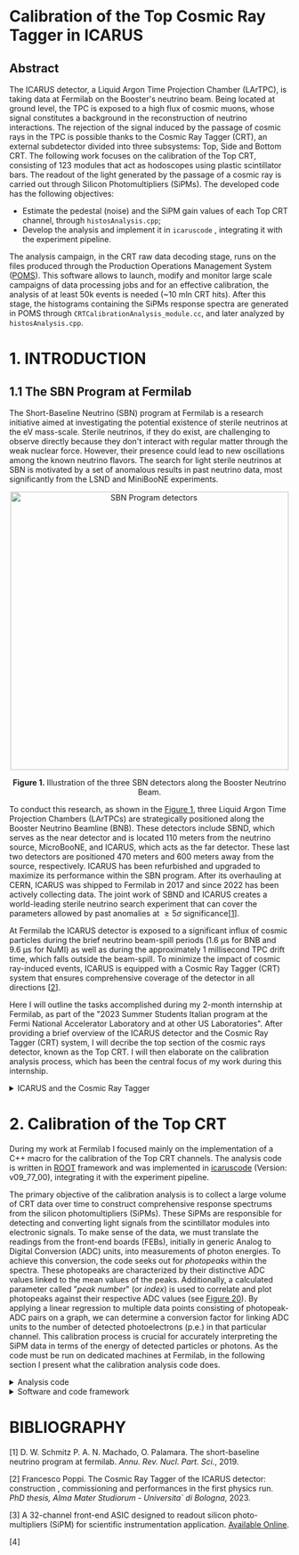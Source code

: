 # Calibration of the Top Cosmic Ray Tagger in ICARUS

## Abstract
The ICARUS detector, a Liquid Argon Time Projection Chamber (LArTPC), is taking data at Fermilab on the Booster's neutrino beam.
Being located at ground level, the TPC is exposed to a high flux of cosmic muons, whose signal constitutes a background in the reconstruction of neutrino interactions. The rejection of the signal induced by the passage of cosmic rays in the TPC is possible thanks to the Cosmic Ray Tagger (CRT), an external subdetector divided into three subsystems: Top, Side and Bottom CRT. The following work focuses on the calibration of the Top CRT, consisting of 123 modules that act as hodoscopes using plastic scintillator bars. The readout of the light generated by the passage of a cosmic ray is carried out through Silicon Photomultipliers (SiPMs). The developed code has the following objectives:
- Estimate the pedestal (noise) and the SiPM gain values of each Top CRT channel, through `histosAnalysis.cpp`;
- Develop the analysis and implement it in `icaruscode` , integrating it with the experiment pipeline.

The analysis campaign, in the CRT raw data decoding stage, runs on the files produced through the Production Operations Management System ([POMS](#poms)). This software allows to launch, modify and monitor large scale campaigns of data processing jobs and for an effective calibration, the analysis of at least 50k events is needed (~10 mln CRT hits). After this stage, the histograms containing the SiPMs response spectra are generated in POMS through `CRTCalibrationAnalysis_module.cc`, and later analyzed by `histosAnalysis.cpp`.

# 1. INTRODUCTION
## 1.1 The SBN Program at Fermilab
The Short-Baseline Neutrino (SBN) program at Fermilab is a research initiative aimed at investigating the potential existence of sterile neutrinos at the eV mass-scale. Sterile neutrinos, if they do exist, are challenging to observe directly because they don't interact with regular matter through the weak nuclear force. However, their presence could lead to new oscillations among the known neutrino flavors. The search for light sterile neutrinos at SBN is motivated by a set of anomalous results in past neutrino data, most significantly from the LSND and MiniBooNE experiments.

<a id="fig1"></a>
<div align="center">
  <img src="https://github.com/marco-sca/CRTCalibrationAnalysis/assets/140084724/5f106f3e-7a8d-423a-9063-c1132bef80ef" alt="SBN Program detectors" width="500">
  <br>
  <p><strong>Figure 1.</strong> Illustration of the three SBN detectors along the Booster Neutrino Beam.</p>
</div>

To conduct this research, as shown in the [Figure 1](#fig1), three Liquid Argon Time Projection Chambers (LArTPCs) are strategically positioned along the Booster Neutrino Beamline (BNB). These detectors include SBND, which serves as the near detector and is located 110 meters from the neutrino source, MicroBooNE, and ICARUS, which acts as the far detector. These last two detectors are positioned 470 meters and 600 meters away from the source, respectively. ICARUS has been refurbished and upgraded to maximize its performance within the SBN program. After its overhauling at CERN, ICARUS was shipped to Fermilab in 2017 and since 2022 has been actively collecting data. The joint work of SBND and ICARUS creates a world-leading sterile neutrino search experiment that can cover the parameters allowed by past anomalies at $\geq 5\sigma$ significance[[1](#ref1)].

At Fermilab the ICARUS detector is exposed to a significant influx of cosmic particles during the brief neutrino beam-spill periods (1.6 µs for BNB and 9.6 µs for NuMI) as well as during the approximately 1 millisecond TPC drift time, which falls outside the beam-spill. To minimize the impact of cosmic ray-induced events, ICARUS is equipped with a Cosmic Ray Tagger (CRT) system that ensures comprehensive coverage of the detector in all directions [[2](#ref2)].
 
Here I will outline the tasks accomplished during my 2-month internship at Fermilab, as part of the "2023 Summer Students Italian program at the Fermi National Accelerator Laboratory and at other US Laboratories". After providing a brief overview of the ICARUS detector and the Cosmic Ray Tagger (CRT) system, I will decribe the top section of the cosmic rays detector, known as the Top CRT. I will then elaborate on the calibration analysis process, which has been the central focus of my work during this internship.

<details>
  <summary>ICARUS and the Cosmic Ray Tagger</summary>

## 1.2 The SBN Far Detector: ICARUS
The ICARUS-T600 detector with an active mass of 476 tons of liquid argon has been the first large-scale operating LArTPC detector. ICARUS (Imaging Cosmic And Rare Underground Signals) consists of two adjacent modules of $3.6 m \times 3.9 m \times 19.9 m$ filled with a total mass of 760 tons of liquid argon, purified by removing the electronegative impurities. Each module is composed of two LAr-TPCs, separated by a common cathode made of a stainless steel frame structure supporting punched stainless-steel sheets. The anode and the cathode planes have a maximum drift lenght of 1.5 m, corresponding to $\sim 0.96$ ms drift time at the nominal 500 V/cm electric drift field. The anode plane is composed of three parallel wire planes 3 mm apart and oriented at different angles: the first with horizontal wires and the other two at $\pm 60^\circ$ from the horizontal direction (see [Figure 2](#fig2)). The optical system is composed of PMTs located behind the anodic wire planes, to collect the scintillation light used to generate the global event trigger.

<a id="fig2"></a>
<div align="center">
  <img src="https://github.com/marco-sca/CRTCalibrationAnalysis/assets/140084724/1d65c106-01f8-4683-9440-cd96b1b76843" alt="ICARUS overhauling" width="400">
  <br>
  <p><strong>Figure 2.</strong> Picture of the ICARUS TPC during the CERN overhauling. Cathode (left), field shaping electrodes (top and bottom) and PMTs (right) are visible.</p>
</div>

The detector has been operating for 3 years (2011-2013) in the Gran Sasso Laboratory in Italy (LNGS). After that, in 2014 the ICARUS detector was transported to CERN and underwent a significant overhauling.  The two ICARUS modules have then been transported to Fermilab in July 2017 and ICARUS was installed in the SBN far detector building in August 2018.

## 1.3 Cosmic Background
The ICARUS-T600 detector was initially designed to operate in the low muon cosmic background of the Gran Sasso laboratory. The conditions at FNAL are completely different: placed just below the surface the detector is subject to a significant cosmic ray background and this may induce several additional and uncorrelated triggers during the $\sim 1$ ms drift time. Simulations showed that the expected rate of cosmics depositing more than 100 MeV within the T600 active volume is of $\sim 11$ kHz. Cosmic particles entering the detector during the $1.6 \mu s$  BNB neutrino beam-spill interact in the liquid argon generating scintillation light and an event trigger, the so-called *in time activity*. The *out of time* cosmic activity corresponds to cosmic muons crossing the detector during the $\sim 1 ms$ TPC drift time. On average $\sim 11$ cosmic tracks are expected over the full T600 volume during the drift window, generating a background that has to be disentangled from the neutrino event tracks. One of the most important sources of background to the $\nu_\mu \rightarrow \nu_e$ appearance analysis is due to electromagnetic showers induced by $\gamma$ produced by cosmic particles propagating through the detector and in the surrounding materials. By showering withing the active liquid argon volume, the cosmogenic photon can mimic a genuine $\nu_e$ CC interaction.  Without systems in place to mitigate cosmic rays, the detector would be unable to effectively conduct any meaningful search. In order to mitigate the cosmogenic induced background, the ICARUS T600 detector is indeed surrounded with an external Cosmic Ray Tagger system (CRT) below a 3 m concrete overburden (6 m water equivalent). The CRT system is described in the following sections.

## 1.4 The CRT
The CRT system serves as an external subdetector located outside the cryostats, and its primary purpose is to identify charged particles that pass through or come close to the active volume of the TPC. With both the PMT and CRT systems offering an expected time resolution of a few nanoseconds, their synchronization and synergy allows for the determination of the direction of detected particles using the Photodetection system (PMT). This allows discrimination between events coming from the outside the detector from those generated inside and therefore rejecting cosmic ray induced triggers. Through a precise timing calibration effort, it becomes possible to filter out events in which the initial trigger was triggered by an identified cosmic particle entering the detector.

The CRT system encompasses an area of approximately 1100 square meters and is divided into three distinct subsystems: the *Top CRT*, *Side CRT*, and *Bottom CRT*. These subsystems complement each other, ensuring complete coverage ($4\pi$) of the active LAr volume and enabling the identification of nearly 95% of passing through cosmics. In [Figure 3](#fig3) a representation of the Top and Side CRT sub-systems from the beam perspective.

<a id="fig3"></a>
<div align="center">
  <img src="https://github.com/marco-sca/CRTCalibrationAnalysis/assets/140084724/9a0106e1-15ca-41b3-9c15-33fa8a369cbd" alt="Top and Side CRT representation">
  <br>
  <p><strong>Figure 3.</strong> Representation of the Top and Side CRT sub-systems.</p>
</div>

### 1.4.1 The Top CRT
The Top CRT is designed to capture around 80% of the cosmic muons that enter the ICARUS LArTPC. It consists of 123 modules, with 84 modules placed on the top horizontal plane and 39 modules covering the upper perimeter of the TPC (vertical rims). You can view an image of the Top CRT in [Figure 5](#fig5) taken from the ground floor of the Far Detector Building at Fermilab, before the concrete overburden was installed. These modules function as hodoscopes and are composed of two perpendicular layers, each containing 8 scintillator bars, which are 23 cm wide. These scintillator bars are enclosed in aluminum boxes measuring 1.86 meters $\times$ 1.86 meters, as depicted in [Figure 4](#fig4) (left picture) below.

<a id="fig4"></a>
<div align="center">
  <!-- Image 1 -->
  <img src="https://github.com/marco-sca/CRTCalibrationAnalysis/assets/140084724/d911f8c7-532e-4339-9466-efcdc4a51681" alt="Top CRT module" width="300">
  <!-- Image 2 -->
  <img src="https://github.com/marco-sca/CRTCalibrationAnalysis/assets/140084724/e7cae507-fa10-4163-a0b6-f1d013a516bf" alt="Channels" width="300">
  <!-- Image 3 -->
  <img src="https://github.com/marco-sca/CRTCalibrationAnalysis/assets/140084724/6826f2c2-2b27-4b86-840d-c76eeb6c312c" alt="Silicon Photomultiplier" width="300">
  <br>
  <p><strong>Figure 4.</strong> <i> Left:</i> Sketch of a Top CRT module and its components. <i>Center:</i> Representation of the scintillator bar with the two fibers embedded along the longitudinal direction of the bar. <i>Right:</i> Picture of the SiPM connection scheme to the fiber.</p>
</div>

In the top layer, the scintillator bars are 10 mm thick, while in the bottom layer, they are 15 mm thick. Each scintillator strip in the Top CRT has two WLS fibers embedded along the length of the bar, positioned 6 cm from each side, as shown in [Figure 4](#fig4) (center). These fibers are read-out from only one end, with the opposite end mirrored to enhance the light yield. A Hamamatsu S13360-1350CS SiPM is used for light detection, and the coupling of the WLS to SiPM is illustrated in [Figure 4](#fig4) (right). The system has a crosstalk probability of approximately 3% and a photon detection efficiency of around 40% at 450 nm.

<a id="fig5"></a>
<div align="center">
  <img src="https://github.com/marco-sca/CRTCalibrationAnalysis/assets/140084724/cd890a96-2053-4e8f-bdd9-41e8e85c098d" alt="Top CRT installation" width="200">
  <br>
  <p> <strong>Figure 5.</strong> Picture of the fully installed Top CRT, before the OB installation. </p>
</div>

The SiPMs in each module are read out and biased by their respective Front End Board ([Figure 6](#fig6)), of the same type of those used for the Side CRT. The analog input signal is processed by a 32-channel <a href="#" title="Application-specific integrated circuit" onclick="return false;">ASIC</a> (<a href="#" title="The Cherenkov Imaging Telescope Integrated Read Out Chip (CITIROC) is a 32 channel fully analog front-end ASIC dedicated to read-out of SiPMs" onclick="return false;">CITIROC</a> [[3](#ref3)]). These 32 signals are directed to an XILINX Spartan-6 <a href="#" title="Field-programmable gate array" onclick="return false;">FPGA</a> chip, which handles basic input coincidence and triggering logic. Communication between the board and the host computer is facilitated through the Ethernet protocol.

<a id="fig6"></a>
<div align="center">
  <img src="https://github.com/marco-sca/CRTCalibrationAnalysis/assets/140084724/50371b77-fd29-4f42-ad00-2bc59c449c49" alt="Front End Board picture" width="300">
  <br>
  <p> <strong>Figure 6.</strong> The Front End Board and its internal components. </p>
</div>

The primary function of the CRT modules is to accurately determine the precise position where muons cross through them. In the case of the Top CRT modules, they employ an XY scintillator layer configuration, enabling the creation of 64 coincidences of crossing strips (referred to as "sectors") within each module. You can see an example of a possible coincidence sector in [Figure 7](#fig7) when a cosmic muon passes through.

Each of the 32 channels is equipped with a CITIROC ASIC, which includes a charge amplifier with an adjustable gain and a dynamic range of 1 to 2000 photo-electrons (p.e.). The 32 trigger signals, denoted as C0 to C31, are in LVCMOS logic with a 3.3 V active state. These signals are directed to an FPGA, where they are combined using an AND logic operation to create coincidence signals for each of the two fibers from the same scintillator bar (the logic pairs the signals from even-odd channels, for example, C0&C1,C2&C3, and so on) so that if both fibers have detected light signals at the same time it indicates that a particle (such as a muon) has crossed that specific sector of the scintillator [[2](#ref2)].

<a id="fig7"></a>
<div align="center">
  <img src="https://github.com/marco-sca/CRTCalibrationAnalysis/assets/140084724/711673a9-c33a-443c-85a8-fb20a97a5177" alt="Coincidence sector" width="300">
  <br>
  <p> <strong>Figure 7.</strong> A possible coincidence sector at the passage of a cosmic muon. </p>
</div>

</details>

# 2. Calibration of the Top CRT
During my work at Fermilab I focused mainly on the implementation of a C++ macro for the calibration of the Top CRT channels. The analysis code is written in [ROOT](https://root.cern/) framework and was implemented in [icaruscode](https://github.com/SBNSoftware/icaruscode) (Version: v09_77_00), integrating it with the experiment pipeline. 

The primary objective of the calibration analysis is to collect a large volume of CRT data over time to construct comprehensive response spectrums from the silicon photomultipliers (SiPMs). These SiPMs are responsible for detecting and converting light signals from the scintillator modules into electronic signals. To make sense of the data, we must translate the readings from the front-end boards (FEBs), initially in generic Analog to Digital Conversion (ADC) units, into measurements of photon energies. To achieve this conversion, the code seeks out for *photopeaks* within the spectra. These photopeaks are characterized by their distinctive ADC values linked to the mean values of the peaks. Additionally, a calculated parameter called "*peak number*" (or *index*) is used to correlate and plot photopeaks against their respective ADC values (see [Figure 20](#fig20)). By applying a linear regression to multiple data points consisting of photopeak-ADC pairs on a graph, we can determine a conversion factor for linking ADC units to the number of detected photoelectrons (p.e.) in that particular channel. This calibration process is crucial for accurately interpreting the SiPM data in terms of the energy of detected particles or photons. As the code must be run on dedicated machines at Fermilab, in the following section I present what the calibration analysis code does.

<details>
<Summary>Analysis code</Summary>
  
## 2.1 The calibration analysis
Goal of the analysis is to estimate the pedestal and gain values of each Top CRT channel. Those can be obtained by fitting the integrated ADC charge spectrum of each channel, exploiting the feature that at each trigger the FEB stores the ADC value of each of the 32 channels.

Before running the code, there is a decoding stage, where the raw data from each FEB are selected and converted into a readable format (decoding). The most relevant information of the [CRT data product](https://github.com/SBNSoftware/sbnobj/blob/develop/sbnobj/ICARUS/CRT/CRTData.hh) that are used in the analysis are:
- the Front End Board MAC5 address (whose variable name is *fMac5*), as mapped in [Figure 8](#fig8);
- the ADC values of all 32 FEB channels (*fAdc[32]*);
- the flag (*fFlags*), that represents the CRT hit status.

<a id="fig8"></a>
<div align="center">
  <img src="https://github.com/marco-sca/CRTCalibrationAnalysis/assets/140084724/6d3beaf3-0c1e-4d8c-a348-b48478cb1916" alt="Mac5 map" width="400">
  <br>
  <p> <strong>Figure 8.</strong> Map of the MAC5 addresses of the FEBs/modules of the Top CRT. </p>
</div>

The *fFlag* variable is an integer and can take the values: 3 if it is related to a regular CRT signal hit, 7 or 9 if it was a reset hit. These reset hits are special events associated with a global trigger signal or a PPS (Pulse Per Second) signal regulated by the FEBs and generated by a White Rabbit system.

After the decoding stage, the data entries are used to construct integrated ADC spectra for all the channels by `CRTCalibrationAnalysis_module.cc` on POMS. This process involves iterating through the dataset and, for each entry corresponding to a CRT hit caused by a cosmic particle, recording the ADC value for each channel. This information is then used to generate histograms for each of the 32 channels within the 231 modules/FEBs of the Top CRT. Each histogram is named "hadc$\_$channel$\#\_$feb$\#$," where "channel$\#$' and "feb$\#$" are replaced with the specific channel and FEB numbers, respectively. An example of spectrum is showed in [Figure 9](#fig9).
Additionally, the same dataset is employed to create histograms representing the inherent electronic noise in each channel, commonly referred to as the \textit{pedestal}. Furthermore, histograms are generated to display the ADC distribution of signal hits as well as histograms displaying the sum of the ADC counts of all the channels, for each module/FEB ([Figure 10](#fig10)).

<a id="fig9"></a>
<div align="center">
  <img src="https://github.com/marco-sca/CRTCalibrationAnalysis/assets/140084724/948a78ef-72d1-4deb-bc36-33d44beefdfe" alt="channel spectrum example" width="400">
  <br>
  <p> <strong>Figure 9.</strong> Example of spectrum for a 15 mm scintillator channel (Top Layer) zoomed in the range 0 – 1100 ADC Counts. The pedestal and signal peaks are visible. </p>
</div>

<a id="fig10"></a>
<div align="center">
  <img src="https://github.com/marco-sca/CRTCalibrationAnalysis/assets/140084724/8717f603-5af6-4f21-b659-7e8a5fd469aa" alt="Example all signal sum on channels" width="400">
  <br>
  <p> <strong>Figure 10.</strong> Histogram obtained by the sum of the ADC count values of all the 32 channels of the FEB with mac5 address 136. </p>
</div>

### 2.1.1 Signal and pedestal selection
To generate the channels' signal spectra I selected the data entries\footnote{Data from calibration run 9989 of 6/26/2023 ($\sim$ 23 hours)}\footnote{In order to increase the statistic of CRT Hits, mainly for calibration purposes, the acquisition window for the Top CRT was set to $\pm$ 25 ms w.r.t. trigger timestamp. The window is extremely larger than the $\sim$ 2 ms drift window of the TPC, this is why the CRT hits sample of the 50 ms window is used only for calibration purposes, the normal data flow of event reconstruction uses a software reduced window of $\pm$ 3 ms.\cite{Poppi:phd}} with $fFlags = 3$ (the module recorded signal generated by a cosmic particle) excluding all ADC \textless 250 and took the highest 2 ADC counts in each layer of scintillator bars. These values were used to fill the histograms of the corresponding channels.

Initially the pedestal distributions were derived by analyzing the ADC values recorded in the channels of each layer with $fFlags = 3$, with the exclusion of the top 6 highest values per layer. In this way I had the ADC spectrum of a channel when it did not participate in the CRT hit channel coincidence (also referred to as non-triggering channel logic) \footnote{CRT triggering coincidence: Signal hits have at least 4 channels above the threshold, due to the internal trigger logic}. As can be observed in [Figure 11](#fig11) and in [Figure 12](#fig12) the distribution of the pedestal is larger then the average distance between the photoelectron peaks. This behaviour is not suitable to correctly estimate the waveform baseline for the pedestal.

<a id="fig11"></a>
<div align="center">
  <img src="https://github.com/marco-sca/CRTCalibrationAnalysis/assets/140084724/dbd0822f-d124-46cc-8d4f-90df984853e4" alt="Noise spectrum from non-triggering channels" width="400">
  <br>
  <p> <strong>Figure 11.</strong> ADC spectrum of a top layer channel when it did not participate in the CRT hit channel coincidence. </p>
</div>

<a id="fig12"></a>
<div align="center">
  <img src="https://github.com/marco-sca/CRTCalibrationAnalysis/assets/140084724/093ca8ea-63ea-4619-963c-726d9efeef9e" alt="Full top layer channel's spectrum" width="400">
  <br>
  <p> <strong>Figure 12.</strong> ADC spectrum of a top layer channel. </p>
</div>

I have then explored a different extraction method for the pedestal selection. By definition, random triggers of the CRT FEB should result in random values of each channel around its pedestal. Using the same dataset I exploited the T1 and T0 special reset events which behave as an external random triggers. Those hits are generated by an external uncorrelated source (Pulse per second signal or PMT trigger), so that the ADC value of all 32 channels are most likely electronic noise and a new sub-sample with a reduced statistic was obtained ([Figures 13](#fig13) and [Figure 14](#fig14)). The new distribution was considered to be more suitable for the pedestal evaluation.

<a id="fig13"></a>
<div align="center">
  <img src="https://github.com/marco-sca/CRTCalibrationAnalysis/assets/140084724/24dedd25-9843-488b-8645-21d8dd6ba52b" alt="Example of pedestal from reset hits, log scale" width="400">
  <br>
  <p> <strong>Figure 13.</strong> Pedestal distribution for a Top Layer channel obtained from the reset hits, with a lower statistic and with the y-axis in log scale. </p>
</div>

<a id="fig14"></a>
<div align="center">
  <img src="https://github.com/marco-sca/CRTCalibrationAnalysis/assets/140084724/d05d4e66-b9c1-4c12-ae7f-a3e58845edd9" alt="Example of pedestal from reset hits, no log scale" width="400">
  <br>
  <p> <strong>Figure 14.</strong> Pedestal distribution for a Top Layer channel obtained from the reset hits, with a lower statistic. </p>
</div>

A problem was observed when digitizing the special reset events of the T0/T1 counters: not all reset events were correctly identified and flagged as special events, but they were treated as regular signal hits (65$\%$ of the times the flag is correct \cite{Poppi:phd}). To solve this issue the sum of all the 32 ADC values for each hit can be used, in order to separate T1/T0 reset hits from signal ones. In [Figure 15](#fig15) we can see that the sum of the signal given by reset hits (red peak on the left) is superposed on a similar peak related to the sum of the ADC values of signal hits (in blue). In the next calibration analysis a cut for signal sum values over 7000 ADC will be tried for a better selection of reset hits.

<a id="fig15"></a>
<div align="center">
  <img src="https://github.com/marco-sca/CRTCalibrationAnalysis/assets/140084724/fbe4c4db-bc37-4011-b881-be7e6be2c7c9" alt="Signal sum" width="400">
  <br>
  <p> <strong>Figure 15.</strong> Superposition of the distributions of adc values sum on all 32 channels of a FEB for pedestal obtained with reset hits correctly flagged (red) and signal hits (blue). </p>
</div>

Another viable option for the pedestal estimation, for future calibrations, is to look at the signal distribution of broken channels, where no signal is detected above the pedestal ([Figure 16](#fig16)).

<a id="fig16"></a>
<div align="center">
  <img src="https://github.com/marco-sca/CRTCalibrationAnalysis/assets/140084724/febf01c9-3c9c-458f-9c6b-c018a17a7d39" alt="Broken channel spectrum" width="400">
  <br>
  <p> <strong>Figure 16.</strong> Example of a top layer broken channel's extracted signal. </p>
</div>

In conclusion,  the distribution for the pedesal is still very large, even if it is better if compared with the «Non triggering channels» extraction method of the data. Is also possible to notice the presence of two peaks in the distribution (circled in red in [Figure 17](#fig17)), where the left peak is generated by electronic noise when there’s a signal hit in other channels of the same FEB \cite{Poppi:phd} and the right peak could be a p.e. peak covered by the pedestal or SiPM intrinsic electronic noise. In an attempt to obtain a "clean" pedestal further investigation is required.

<a id="fig17"></a>
<div align="center">
  <img src="https://github.com/marco-sca/CRTCalibrationAnalysis/assets/140084724/a70cf1f3-c2c4-45dd-bdb2-2d80358b4a7c" alt="Broken channel with strange peaks" width="400">
  <br>
  <p> <strong>Figure 17.</strong> Pedestal distribution with highlighted peaks, due to the presence of electronic noise.</p>
</div>

## 2.1.2 Analysis algorithm
Multiple gaussian fits are performed on the pedestals obtained through the reset hits, optimizing the fit range until the reduced $\chi^2$ is smaller than 10 or until there are no more bins in the selected range (see [Figure 18](#fig18)). The mean value extracted from the fit is then stored for the channel's gain evaluation.

<a id="fig18"></a>
<div align="center">
  <img src="https://github.com/marco-sca/CRTCalibrationAnalysis/assets/140084724/bd45ae07-d2de-4121-a371-d424ae4106d3" alt="Pedestal Fit" width="400">
  <br>
  <p> <strong>Figure 18.</strong> Pedestal distribution for a Bottom Layer channel obtained from the reset hits (blue) and superposed gaussian fit (red) with $\chi^2$\textless 10. </p>
</div>

For the signal a similar procedure is followed: the ROOT function TSpectrum\cite{root} is used to search for the first 5 peaks in the hits spectrum, quantized photoelectron peaks are fitted recursively using a gaussian distribution, adjusting the fitted range of the histogram in order to minimize the reduced $\chi^2$. For each fit, the minimum distance between the previous and following peaks is used as the range and is recursively reduced until $\chi^2$ \textless 2 or until there are no more bins in the selected range. In [Figure 19](#fig19) a distribution of the charge spectrum for a bottom layer's channel is shown with overlayed the recursive gaussian fit of the first 5 photoelectron peaks. The mean and standard deviation values of the peaks, extracted from the fit, are then stored.

<a id="fig19"></a>
<div align="center">
  <img src="https://github.com/marco-sca/CRTCalibrationAnalysis/assets/140084724/a097c2cc-64e7-4a4f-895e-e44ed9fb9ece" alt="Recursive Fit" width="400">
  <br>
  <p> <strong>Figure 19.</strong> Recursive single photoelectron peaks fitting with a gaussian distribution for a bottom layer's channel when participating in the CRT triggering coincidence. The signal has a cut for ADC counts \textgreater 250 and the left peak corresponds to 2 p.e. </p>
</div>

The gain estimation process relies on mean ADC values of detected peaks, plotted against their corresponding peak numbers. The gain for a specific channel is determined as the slope of a linear fit applied to this distribution. However, a peak is sometimes skipped by TSpectrum and some peaks are misidentified with others, introducing errors in the fit. To address this, an index rearrangement function was introduced to adjust the order of peak indices, exploiting a minimization of the reduced chi-squared ($\chi^2$) value of the fit. This function iteratively analyzes the spacing between adjacent peaks using this information  to adjusts their positions. The result of this work is presented in [Figure 20](#fig20), where an example of gain fit for a top layer's channel is shown. The colored band represents the growing sigma value of the fitted photo-electron peaks and the y-intercept is the ADC count mean value of the pedestal peak.

<a id="fig20"></a>
<div align="center">
  <img src="https://github.com/marco-sca/CRTCalibrationAnalysis/assets/140084724/47251686-4c99-437f-ba25-33e3fb81ce96" alt="Gain Fit" width="400">
  <br>
  <p> <strong>Figure 20.</strong> Distribution of the p.e. peaks mean value versus the corresponding p.e. number with the superposed linear fit (in red) used to evaluate the gain from the slope. The peak with index 1 is skipped. The blue band shows how the standard deviation of the fitted gaussians grows with the peak number. </p>
</div>

Following the calibration of pedestal and gains for all the Top CRT channels, the conversion of ADC counts to photo-electrons can be obtained by:
\begin{equation}
    n_{p.e.} = \frac{ADC_i - Ped_i}{G_i}
\end{equation}
where $n_{p.e.}$ is the resulting number of photo-electrons, $ADC_i$ is the ADC value of the i-th channel and $Ped_i$ and $G_i$ are, respectively, its pedestal and its gain as evaluated from the calibration. As future work, the average amount of light ("light yield") produced by the particles when they pass through scintillator bars will be determined. With the gain value and an adequate statistic we can obtain the distribution of the p.e. for each bar, fit and search for the peak (whose value represents the most probable number of p.e. produced per event) that is the average light yield for each channel.
</details>

<details>
<summary>Software and code framework</summary>

## 2.1.3 POMS
<a id="poms"></a>
The calibration analysis campaign was run on the Production Operations Management System (POMS) \cite{poms} that allows to launch, modify and monitor large scale campaigns of data processing jobs. This was needed given the large scale of the analysis work: it was estimated that for an effective calibration of the Top CRT, at least 50 thousand events are needed, corresponding to $\sim$ 10 million CRT hits \cite{Poppi:phd}. POMS provides a web service interface that enables automated jobs submission on distributed resources according to customers’ requests and subsequent monitoring and recovery of failed submissions. Part of the calibration work included understanding the procedure to submit a POMS campaign gauged on my needs. Only the decoding stage was executed as a campaign stage in POMS and produced a substantial number of histograms. However, due to the nature of the decoding stage, which processes data file by file, each file containing information on approximately 50 PMT triggered events (around 10 CRT hits from cosmic rays within the data acquisition window), the resulting histograms had relatively few entries. Therefore, before running the calibration analysis code, I had to develop a script to merge a large number of ROOT files, enabling the creation of histograms with an higher number of entries.

## 2.1.4 LArSoft
<!-- To complete -->
</details>

# BIBLIOGRAPHY
<a id="ref1"></a> [1] D. W. Schmitz P. A. N. Machado, O. Palamara. The short-baseline neutrino program at fermilab. *Annu. Rev. Nucl. Part. Sci.*, 2019.

<a id="ref2"></a> [2] Francesco Poppi. The Cosmic Ray Tagger of the ICARUS detector: construction , commissioning and performances in the first physics run. *PhD thesis, Alma Mater Studiorum - Universita` di Bologna*, 2023.

<a id="ref3"></a> [3] A 32-channel front-end ASIC designed to readout silicon photo-multipliers (SiPM) for scientific instrumentation application. [Available Online](https://www.weeroc.com/products/sipm-read-out/citiroc-1a).

<a id="ref4"></a> [4]
